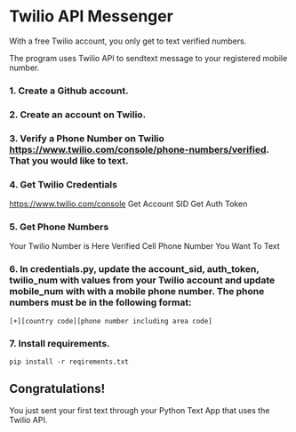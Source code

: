 # Twilio API Messenger

With a free Twilio account, you only get to text verified numbers.

The program uses Twilio API to sendtext message to your registered mobile number.

### 1. Create a Github account.
### 2. Create an account on Twilio.
### 3. Verify a Phone Number on Twilio https://www.twilio.com/console/phone-numbers/verified. That you would like to text.
### 4. Get Twilio Credentials
 https://www.twilio.com/console
 Get Account SID
 Get Auth Token
### 5. Get Phone Numbers
 Your Twilio Number is Here
 Verified Cell Phone Number You Want To Text

### 6. In credentials.py, update the account_sid, auth_token, twilio_num with values from your Twilio account and update mobile_num with with a mobile phone number. The phone numbers must be in the following format:
    [+][country code][phone number including area code]

### 7. Install requirements.
    pip install -r reqirements.txt
    
    
## Congratulations!
 You just sent your first text through your Python Text App that uses the Twilio API.
